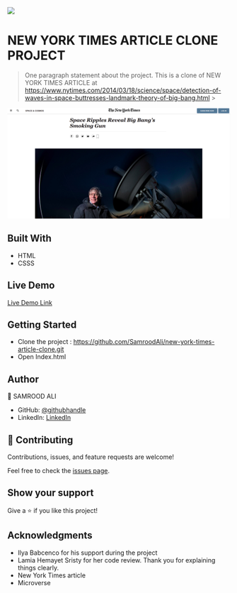 ![](https://img.shields.io/badge/Microverse-blueviolet)

# NEW YORK TIMES ARTICLE CLONE PROJECT

> One paragraph statement about the project.
> This is a clone of NEW YORK TIMES ARTICLE at https://www.nytimes.com/2014/03/18/science/space/detection-of-waves-in-space-buttresses-landmark-theory-of-big-bang.html >

![screenshot](./assets/png/screenshot.png)

## Built With

- HTML
- CSSS

## Live Demo

[Live Demo Link](https://samroodali.github.io/new-york-times-article-clone/)

## Getting Started

- Clone the project : https://github.com/SamroodAli/new-york-times-article-clone.git
- Open Index.html

## Author

👤 SAMROOD ALI

- GitHub: [@githubhandle](https://github.com/SamroodAli)
- LinkedIn: [LinkedIn](https://www.linkedin.com/in/samrood-ali/)

## 🤝 Contributing

Contributions, issues, and feature requests are welcome!

Feel free to check the [issues page](issues/).

## Show your support

Give a ⭐️ if you like this project!

## Acknowledgments

- Ilya Babcenco for his support during the project
- Lamia Hemayet Sristy for her code review. Thank you for explaining things clearly.
- New York Times article
- Microverse
